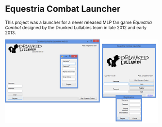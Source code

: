 Equestria Combat Launcher
=========================

This project was a launcher for a never released MLP fan game *Equestria Combat* designed by the Drunked Lullabies team in late 2012 and early 2013.

![Comparison between their early version and my version of the launcher](docs/comparison.png "Comparison between their early version and my version of the launcher")
